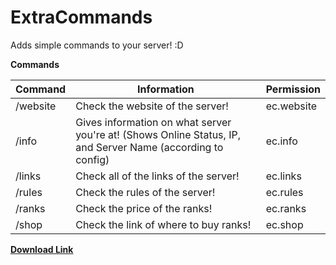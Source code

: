 # ExtraCommands
Adds simple commands to your server! :D

**Commands**

Command|Information|Permission
-------|-----------|-----------
/website| Check the website of the server!| ec.website
/info| Gives information on what server you're at! (Shows Online Status, IP, and Server Name (according to config)| ec.info
/links| Check all of the links of the server!| ec.links
/rules| Check the rules of the server!| ec.rules
/ranks| Check the price of the ranks! | ec.ranks
/shop| Check the link of where to buy ranks!| ec.shop


**[Download Link](https://sellfy.com/p/Zl4L/#)**
